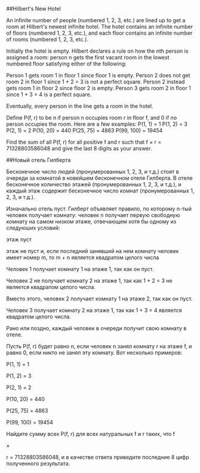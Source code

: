 ##Hilbert's New Hotel


An infinite number of people (numbered 1, 2, 3, etc.) are lined up to get a room at Hilbert's newest infinite hotel. The hotel contains an infinite number of floors (numbered 1, 2, 3, etc.), and each floor contains an infinite number of rooms (numbered 1, 2, 3, etc.). 


Initially the hotel is empty. Hilbert declares a rule on how the nth person is assigned a room: person n gets the first vacant room in the lowest numbered floor satisfying either of the following:


Person 1 gets room 1 in floor 1 since floor 1 is empty.
Person 2 does not get room 2 in floor 1 since 1 + 2 = 3 is not a perfect square.
Person 2 instead gets room 1 in floor 2 since floor 2 is empty.
Person 3 gets room 2 in floor 1 since 1 + 3 = 4 is a perfect square.


Eventually, every person in the line gets a room in the hotel.


Define P(f, r) to be n if person n occupies room r in floor f, and 0 if no person occupies the room. Here are a few examples:
P(1, 1) = 1
P(1, 2) = 3
P(2, 1) = 2
P(10, 20) = 440
P(25, 75) = 4863
P(99, 100) = 19454


Find the sum of all P(f, r) for all positive f and r such that f × r = 71328803586048 and give the last 8 digits as your answer.

##Новый отель Гилберта


Бесконечное число людей (пронумерованных 1, 2, 3, и т.д.) стоят в очереди за комнатой в новейшем бесконечном отеле Гилберта. В отеле бесконечное количество этажей (пронумерованных 1, 2, 3, и т.д.), и каждый этаж содержит бесконечное число комнат (пронумерованных 1, 2, 3, и т.д.).


Изначально отель пуст. Гилберт объявляет правило, по которому n-тый человек получает комнату: человек n получает первую свободную комнату на самом низком этаже, отвечающем хотя бы одному из следуюших условий:


этаж пуст


этаж не пуст и, если последний занявший на нем комнату человек имеет номер m, то m + n является квадратом целого числа



Человек 1 получает комнату 1 на этаже 1, так как он пуст.

Человек 2 не получает комнату 2 на этаже 1, так как 1 + 2 = 3 не является квадратом целого числа.

Вместо этого, человек 2 получает комнату 1 на этаже 2, так как он пуст.

Человек 3 получает комнату 2 на этаже 1, так как 1 + 3 = 4 является квадратом целого числа.


Рано или поздно, каждый человек в очереди получит свою комнату в отеле.


Пусть P(f, r) будет равно n, если человек n занял комнату r на этаже f, и равно 0, если никто не занял эту комнату. Вот несколько примеров:

P(1, 1) = 1

P(1, 2) = 3

P(2, 1) = 2

P(10, 20) = 440

P(25, 75) = 4863

P(99, 100) = 19454


Найдите сумму всех P(f, r) для всех натуральных f и r таких, что f 
×
 r = 71328803586048, и в качестве ответа приведите последние 8 цифр полученного результата.

